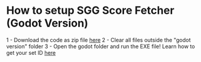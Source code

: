 # How to setup SGG Score Fetcher (Godot Version)
1 - Download the code as zip file [here](https://github.com/AivinXJ/SGG-Score-Fetcher/archive/main.zip)
2 - Clear all files outside the "godot version" folder
3 - Open the godot folder and run the EXE file!
Learn how to get your set ID [here](https://github.com/AivinXJ/SGG-Score-Fetcher/blob/main/GETKEY.md)
